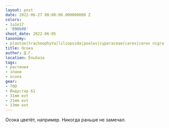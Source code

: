 ```yaml
---
layout: post
date: 2022-06-27 00:00:00.000000000 Z
colors:
- 1a1e17
- '090b08'
shoot_date: 2022-06-05
taxonomy:
- plantae|tracheophyta|liliopsida|poales|cyperaceae|carex|carex nigra
title: Осока
author: Д.Г.
location: Ёльбаза
tags:
- растения
- злаки
- осока
gear:
- 70D
- Индустар 61
- 31mm ext
- 21mm ext
- 13mm ext
---
```

Осока цветёт, например. Никогда раньше не замечал.

